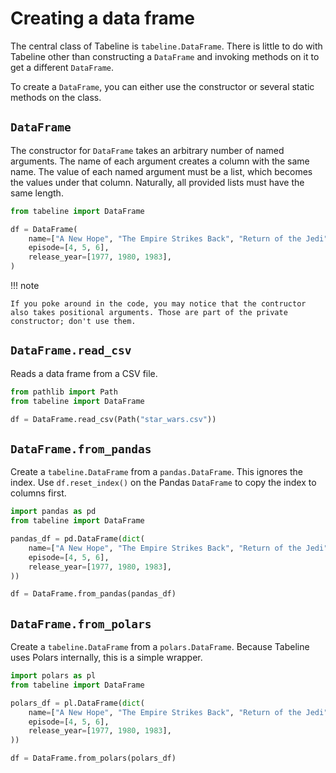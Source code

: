 # Creating a data frame

The central class of Tabeline is `tabeline.DataFrame`. There is little to do with Tabeline other than constructing a `DataFrame` and invoking methods on it to get a different `DataFrame`.

To create a `DataFrame`, you can either use the constructor or several static methods on the class.


## `DataFrame`

The constructor for `DataFrame` takes an arbitrary number of named arguments. The name of each argument creates a column with the same name. The value of each named argument must be a list, which becomes the values under that column. Naturally, all provided lists must have the same length.

```python
from tabeline import DataFrame

df = DataFrame(
    name=["A New Hope", "The Empire Strikes Back", "Return of the Jedi"],
    episode=[4, 5, 6],
    release_year=[1977, 1980, 1983],
)
```

!!! note

    If you poke around in the code, you may notice that the contructor also takes positional arguments. Those are part of the private constructor; don't use them.


## `DataFrame.read_csv`

Reads a data frame from a CSV file.

```python
from pathlib import Path
from tabeline import DataFrame

df = DataFrame.read_csv(Path("star_wars.csv"))
```


## `DataFrame.from_pandas`

Create a `tabeline.DataFrame` from a `pandas.DataFrame`. This ignores the index. Use `df.reset_index()` on the Pandas `DataFrame` to copy the index to columns first.

```python
import pandas as pd
from tabeline import DataFrame

pandas_df = pd.DataFrame(dict(
    name=["A New Hope", "The Empire Strikes Back", "Return of the Jedi"],
    episode=[4, 5, 6],
    release_year=[1977, 1980, 1983],
))

df = DataFrame.from_pandas(pandas_df)
```


## `DataFrame.from_polars`

Create a `tabeline.DataFrame` from a `polars.DataFrame`. Because Tabeline uses Polars internally, this is a simple wrapper.

```python
import polars as pl
from tabeline import DataFrame

polars_df = pl.DataFrame(dict(
    name=["A New Hope", "The Empire Strikes Back", "Return of the Jedi"],
    episode=[4, 5, 6],
    release_year=[1977, 1980, 1983],
))

df = DataFrame.from_polars(polars_df)
```
